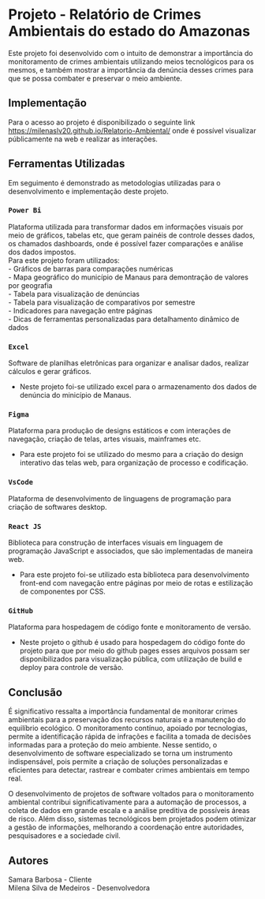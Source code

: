 # Projeto - Relatório de Crimes Ambientais do estado do Amazonas

Este projeto foi desenvolvido com o intuito de demonstrar a importância do monitoramento de crimes ambientais utilizando meios 
tecnológicos para os mesmos, e também mostrar a importância da denúncia desses crimes para que se possa combater e preservar
o meio ambiente.

## Implementação

Para o acesso ao projeto é disponibilizado o seguinte link https://milenaslv20.github.io/Relatorio-Ambiental/ onde
é possível visualizar públicamente na web e realizar as interações.

## Ferramentas Utilizadas

Em seguimento é demonstrado as metodologias utilizadas para o desenvolvimento e implementação deste projeto.

### `Power Bi`
Plataforma utilizada para transformar dados em informações visuais por meio de gráficos, tabelas etc, que geram painéis
de controle desses dados, os chamados dashboards, onde é possível fazer comparações e análise dos dados impostos.\
Para este projeto foram utilizados:\
    - Gráficos de barras para comparações numéricas\
    - Mapa geográfico do município de Manaus para demontração de valores por geografia\
    - Tabela para visualização de denúncias\
    - Tabela para visualização de comparativos por semestre\
    - Indicadores para navegação entre páginas\
    - Dicas de ferramentas personalizadas para detalhamento dinâmico de dados

### `Excel`
Software de planilhas eletrônicas para organizar e analisar dados, realizar cálculos e gerar gráficos.
- Neste projeto foi-se utilizado excel para o armazenamento dos dados de denúncia do minicípio de Manaus.

### `Figma`
Plataforma para produção de designs estáticos e com interações de navegação, criação de telas, artes visuais, mainframes etc.
- Para este projeto foi se utilizado do mesmo para a criação do design interativo das telas web, para organização de processo
e codificação.

### `VsCode`
Plataforma de desenvolvimento de linguagens de programação para criação de softwares desktop.

### `React JS`
Biblioteca para construção de interfaces visuais em linguagem de programação JavaScript e associados, que são implementadas de
maneira web.
- Para este projeto foi-se utilizado esta biblioteca para desenvolvimento front-end com navegação entre páginas por meio de rotas
e estilização de componentes por CSS.

### `GitHub`
Plataforma para hospedagem de código fonte e monitoramento de versão.
- Neste projeto o github é usado para hospedagem do código fonte do projeto para que por meio do github pages esses arquivos possam
ser disponibilizados para visualização pública, com utilização de build e deploy para controle de versão.

## Conclusão
É significativo ressalta a importância fundamental de monitorar crimes ambientais para a preservação dos recursos naturais e a manutenção do equilíbrio ecológico. O monitoramento contínuo, apoiado por tecnologias, permite a identificação rápida de infrações e facilita a tomada de decisões informadas para a proteção do meio ambiente. Nesse sentido, o desenvolvimento de software especializado se torna um instrumento indispensável, pois permite a criação de soluções personalizadas e eficientes para detectar, rastrear e combater crimes ambientais em tempo real.

O desenvolvimento de projetos de software voltados para o monitoramento ambiental contribui significativamente para a automação de processos, a coleta de dados em grande escala e a análise preditiva de possíveis áreas de risco. Além disso, sistemas tecnológicos bem projetados podem otimizar a gestão de informações, melhorando a coordenação entre autoridades, pesquisadores e a sociedade civil. 

## Autores
Samara Barbosa - Cliente\
Milena Silva de Medeiros - Desenvolvedora